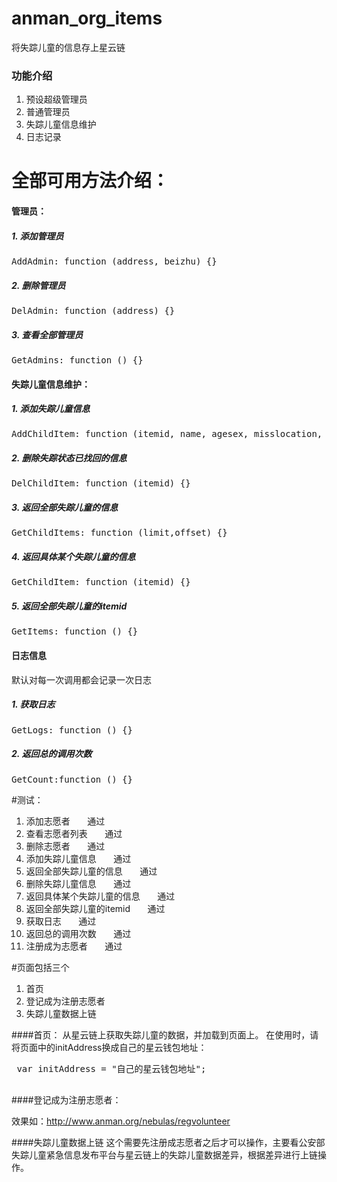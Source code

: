 # anman_org_items
将失踪儿童的信息存上星云链

### 功能介绍
 1. 预设超级管理员
 2. 普通管理员
 3. 失踪儿童信息维护
 4. 日志记录


# 全部可用方法介绍：
#### 管理员：
#####  1. 添加管理员
<pre>
AddAdmin: function (address, beizhu) {}
</pre>
##### 2. 删除管理员
<pre>
DelAdmin: function (address) {}
</pre>
##### 3. 查看全部管理员
<pre>
GetAdmins: function () {}
</pre>

#### 失踪儿童信息维护：
##### 1. 添加失踪儿童信息
<pre>
AddChildItem: function (itemid, name, agesex, misslocation, misstime, photos, detail, policeman, policetel, status, close, misscheme, suspect) {}
</pre>
##### 2. 删除失踪状态已找回的信息
<pre>
DelChildItem: function (itemid) {}
</pre>
##### 3. 返回全部失踪儿童的信息
<pre>
GetChildItems: function (limit,offset) {}
</pre>
##### 4. 返回具体某个失踪儿童的信息
<pre>
GetChildItem: function (itemid) {}
</pre>
##### 5. 返回全部失踪儿童的itemid
<pre>
GetItems: function () {}
</pre>

#### 日志信息
默认对每一次调用都会记录一次日志
##### 1. 获取日志
<pre>
GetLogs: function () {}
</pre>
##### 2. 返回总的调用次数
<pre>
GetCount:function () {}
</pre>

#测试：
 1. 添加志愿者&nbsp;&nbsp;&nbsp;&nbsp;&nbsp;&nbsp;&nbsp;通过
 2. 查看志愿者列表&nbsp;&nbsp;&nbsp;&nbsp;&nbsp;&nbsp;&nbsp;通过
 3. 删除志愿者&nbsp;&nbsp;&nbsp;&nbsp;&nbsp;&nbsp;&nbsp;通过
 4. 添加失踪儿童信息&nbsp;&nbsp;&nbsp;&nbsp;&nbsp;&nbsp;&nbsp;通过
 5. 返回全部失踪儿童的信息&nbsp;&nbsp;&nbsp;&nbsp;&nbsp;&nbsp;&nbsp;通过
 6. 删除失踪儿童信息&nbsp;&nbsp;&nbsp;&nbsp;&nbsp;&nbsp;&nbsp;通过
 7. 返回具体某个失踪儿童的信息&nbsp;&nbsp;&nbsp;&nbsp;&nbsp;&nbsp;&nbsp;通过
 8. 返回全部失踪儿童的itemid&nbsp;&nbsp;&nbsp;&nbsp;&nbsp;&nbsp;&nbsp;通过
 9. 获取日志&nbsp;&nbsp;&nbsp;&nbsp;&nbsp;&nbsp;&nbsp;通过
 10. 返回总的调用次数&nbsp;&nbsp;&nbsp;&nbsp;&nbsp;&nbsp;&nbsp;通过
 11. 注册成为志愿者&nbsp;&nbsp;&nbsp;&nbsp;&nbsp;&nbsp;&nbsp;通过
 
#页面包括三个
 1. 首页 
 2. 登记成为注册志愿者
 3. 失踪儿童数据上链
 
####首页： 
 从星云链上获取失踪儿童的数据，并加载到页面上。 
 在使用时，请将页面中的initAddress换成自己的星云钱包地址：
 <pre>
 var initAddress = "自己的星云钱包地址";
 </pre>
 
####登记成为注册志愿者：

 效果如：http://www.anman.org/nebulas/regvolunteer
 
####失踪儿童数据上链
  这个需要先注册成志愿者之后才可以操作，主要看公安部失踪儿童紧急信息发布平台与星云链上的失踪儿童数据差异，根据差异进行上链操作。
 